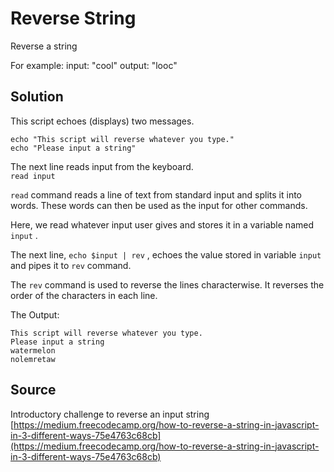# Reverse String

Reverse a string

For example:
input: "cool"
output: "looc"

## Solution

This script echoes (displays) two messages.
```
echo "This script will reverse whatever you type."
echo "Please input a string"
```

The next line reads input from the keyboard.  
``` read input ```  

```read``` command reads a line of text from standard input and splits it into words. These words can then be used as the input for other commands.

Here, we read whatever input user gives and stores it in a variable named ```input``` .

The next line, ```echo $input | rev``` , echoes the value stored in variable ```input``` and pipes it to ```rev``` command.

The ```rev``` command is used to reverse the lines characterwise. It reverses the order of the characters in each line.

The Output:
```
This script will reverse whatever you type.
Please input a string
watermelon
nolemretaw
```


## Source

Introductory challenge to reverse an input string [https://medium.freecodecamp.org/how-to-reverse-a-string-in-javascript-in-3-different-ways-75e4763c68cb](https://medium.freecodecamp.org/how-to-reverse-a-string-in-javascript-in-3-different-ways-75e4763c68cb)
